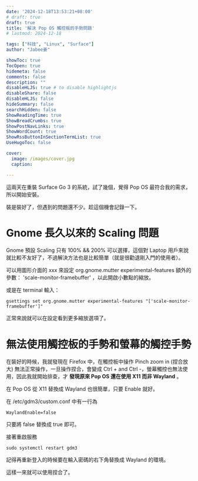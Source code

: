 ```yaml
---
date: '2024-12-18T13:53:21+08:00'
# draft: true
draft: true
title: '解決 Pop OS 觸控板的手勢問題'
# lastmod: 2024-12-18

tags: ["科技", "Linux", "Surface"]
author: "Jabee姜"

showToc: true
TocOpen: true
hidemeta: false
comments: false
description: ""
disableHLJS: true # to disable highlightjs
disableShare: false
disableHLJS: false
hideSummary: false
searchHidden: false
ShowReadingTime: true
ShowBreadCrumbs: true
ShowPostNavLinks: true
ShowWordCount: true
ShowRssButtonInSectionTermList: true
UseHugoToc: false

cover:
  image: /images/cover.jpg
  caption: 

---
```


這兩天在重裝 Surface Go 3 的系統，試了幾個，覺得 Pop OS 最符合我的需求，所以開始安裝。

裝是裝好了，但遇到的問題還不少。趁這個機會記錄一下。

# Gnome 長久以來的 Scaling 問題

Gnome 預設 Scaling 只有 100% && 200% 可以選擇，這個對 Laptop 用戶來說就比較不友好了，不過解決方法也是比較簡單（就是很勸退剛入門的使用者）。

可以用圖形介面的 xxx 來設定 org.gnome.mutter experimental-features 額外的參數： 'scale-monitor-framebuffer' ，以此開啟小數點的縮放。

或是在 terminal 輸入：

```
gsettings set org.gnome.mutter experimental-features "['scale-monitor-framebuffer']"
```

正常來說就可以在設定看到更多縮放選項了。

# 無法使用觸控板的手勢和螢幕的觸控手勢

在裝好的時候，我就發現在 Firefox 中，在觸控板中操作 Pinch zoom in (捏合放大) 無法正常操作，一旦操作捏合，會變成 Ctrl + and Ctrl -，螢幕觸控也無法使用，因此我就開始排查，才 **發現原來 Pop OS 還在使用 X11 而非 Wayland** 。

在 Pop OS 從 X11 替換成 Wayland 也很簡單，只要 Enable 就好。

在 /etc/gdm3/custom.conf 中有一行為

```
WaylandEnable=false
```

只要將 false 替換成 true 即可。

接著重啟服務

```
sudo systemctl restart gdm3
```

記得再重新登入的時候要在輸入密碼的右下角替換成 Wayland 的環境。

這樣一來就可以使用捏合了。
